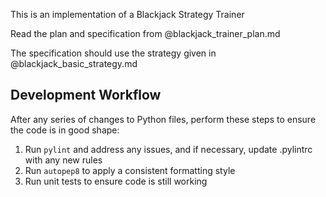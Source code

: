 This is an implementation of a Blackjack Strategy Trainer

Read the plan and specification from @blackjack_trainer_plan.md

The specification should use the strategy given in @blackjack_basic_strategy.md

## Development Workflow

After any series of changes to Python files, perform these steps to ensure the code is in good shape:

1. Run `pylint` and address any issues, and if necessary, update .pylintrc with any new rules
2. Run `autopep8` to apply a consistent formatting style
3. Run unit tests to ensure code is still working
